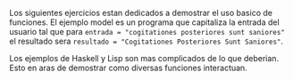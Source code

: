 Los siguientes ejercicios estan dedicados a demostrar el uso basico de funciones.
El ejemplo model es un programa que capitaliza la entrada del usuario tal que
para `entrada = "cogitationes posteriores sunt saniores"` el resultado sera
`resultado = "Cogitationes Posteriores Sunt Saniores"`.

Los ejemplos de Haskell y Lisp son mas complicados de lo que deberian. Esto
en aras de demostrar como diversas funciones interactuan.
